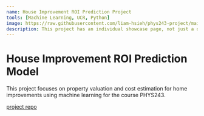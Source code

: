 ```yaml
---
name: House Improvement ROI Prediction Project
tools: [Machine Learning, UCR, Python]
image: https://raw.githubusercontent.com/liam-hsieh/phys243-project/main/web_app/static/images/background.jpeg
description: This project has an individual showcase page, not just a direct link to the project site or repo. Now you have more space to describe your awesome project!
---
```


# House Improvement ROI Prediction Model

This project focuses on property valuation and cost estimation for home improvements using machine learning for the course PHYS243. 
<!-- <script src="https://gist.github.com/liam-hsieh/3a14ac4b7a496e4adfd8b918e3248bc9.js" data-gist-height="600"></script> -->
<script src="https://gist.github.com/liam-hsieh/3a14ac4b7a496e4adfd8b918e3248bc9.js"></script>
<script>
  // Dynamically set the height of the embedded Gist
  document.addEventListener('DOMContentLoaded', function() {
    var gist = document.querySelector('.gist');
    var gistHeight = gist.scrollHeight;

    // Set the height of the iframe
    document.querySelector('iframe').style.height = gistHeight + 'px';
  });
</script>
[project repo](https://github.com/liam-hsieh/phys243-project/)
